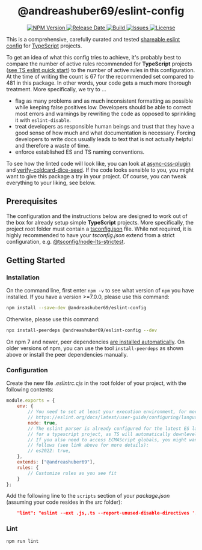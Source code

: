 <h1 align="center">@andreashuber69/eslint-config</h1>

<p align="center">
  <a href="https://www.npmjs.com/package/@andreashuber69/eslint-config">
    <img src="https://img.shields.io/npm/v/@andreashuber69/eslint-config" alt="NPM Version">
  </a>
  <a href="https://github.com/andreashuber69/eslint-config/releases/latest">
    <img src="https://img.shields.io/github/release-date/andreashuber69/eslint-config.svg" alt="Release Date">
  </a>
  <a href="https://travis-ci.com/github/andreashuber69/eslint-config">
    <img src="https://travis-ci.com/andreashuber69/eslint-config.svg?branch=master" alt="Build">
  </a>
  <a href="https://github.com/andreashuber69/eslint-config/issues">
    <img src="https://img.shields.io/github/issues-raw/andreashuber69/eslint-config.svg" alt="Issues">
  </a>
  <a href="https://github.com/andreashuber69/eslint-config/blob/master/LICENSE">
    <img src="https://img.shields.io/github/license/andreashuber69/eslint-config.svg" alt="License">
  </a>
</p>

This is a comprehensive, carefully curated and tested
[shareable eslint config](https://eslint.org/docs/latest/developer-guide/shareable-configs) for
[TypeScript](https://www.typescriptlang.org/) projects.

To get an idea of what this config tries to achieve, it's probably best to compare the number of active rules
recommended for **TypeScript** projects
([see TS eslint quick start](https://typescript-eslint.io/getting-started#quickstart)) to the number of active rules in
this configuration. At the time of writing the count is 67 for the recommended set compared to 481 in this package. In
other words, your code gets a much more thorough treatment. More specifically, we try to ...

- flag as many problems and as much inconsistent formatting as possible while keeping false positives low. Developers
  should be able to correct most errors and warnings by rewriting the code as opposed to sprinkling it with
  `eslint-disable`.
- treat developers as responsible human beings and trust that they have a good sense of how much and what documentation
  is necessary. Forcing developers to write docs usually leads to text that is not actually helpful and therefore a
  waste of time.
- enforce established ES and TS naming conventions.

To see how the linted code will look like, you can look at
[async-css-plugin](https://github.com/andreashuber69/async-css-plugin/tree/develop/src) and
[verify-coldcard-dice-seed](https://github.com/andreashuber69/verify-coldcard-dice-seed/tree/develop/src). If the code
looks sensible to you, you might want to give this package a try in your project. Of course, you can tweak everything to
your liking, see below.

## Prerequisites

The configuration and the instructions below are designed to work out of the box for already setup simple **TypeScript**
projects. More specifically, the project root folder must contain a
[tsconfig.json](https://www.typescriptlang.org/docs/handbook/tsconfig-json.html) file. While not required, it is highly
recommended to have your *tsconfig.json* extend from a strict configuration, e.g.
[@tsconfig/node-lts-strictest](https://www.npmjs.com/package/@tsconfig/node-lts-strictest).

## Getting Started

### Installation

On the command line, first enter `npm -v` to see what version of `npm` you have installed. If you have a version >=7.0.0,
please use this command:

```bash
npm install --save-dev @andreashuber69/eslint-config
```

Otherwise, please use this command:

```bash
npx install-peerdeps @andreashuber69/eslint-config --dev
```

On npm 7 and newer, peer dependencies
[are installed automatically](https://github.com/npm/rfcs/blob/main/implemented/0025-install-peer-deps.md). On
older versions of npm, you can use the tool `install-peerdeps` as shown above or install the peer dependencies manually.

### Configuration

Create the new file *.eslintrc.cjs* in the root folder of your project, with the following contents:

```js
module.exports = {
    env: {
        // You need to set at least your execution environment, for more information please see
        // https://eslint.org/docs/latest/user-guide/configuring/language-options#specifying-environments
        node: true,
        // The eslint parser is already configured for the latest ES language standard. This is typically what you want
        // for a typescript project, as TS will automatically downlevel to the ES version you specify in tsconfig.json.
        // If you also need to access ECMAScript globals, you might want to set an additional property accordingly, as
        // follows (see link above for more details):
        // es2022: true,
    },
    extends: ["@andreashuber69"],
    rules: {
        // Customize rules as you see fit
    }
};
```

Add the following line to the `scripts` section of your *package.json* (assuming your code resides in the *src*
folder):

```json
    "lint": "eslint --ext .js,.ts --report-unused-disable-directives './src'",
```

### Lint

```bash
npm run lint
```
